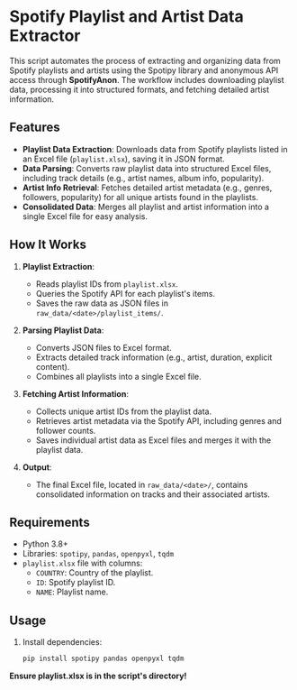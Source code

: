 # Spotify Playlist and Artist Data Extractor

This script automates the process of extracting and organizing data from Spotify playlists and artists using the Spotipy library and anonymous API access through **SpotifyAnon**. The workflow includes downloading playlist data, processing it into structured formats, and fetching detailed artist information.

## Features
- **Playlist Data Extraction**: Downloads data from Spotify playlists listed in an Excel file (`playlist.xlsx`), saving it in JSON format.
- **Data Parsing**: Converts raw playlist data into structured Excel files, including track details (e.g., artist names, album info, popularity).
- **Artist Info Retrieval**: Fetches detailed artist metadata (e.g., genres, followers, popularity) for all unique artists found in the playlists.
- **Consolidated Data**: Merges all playlist and artist information into a single Excel file for easy analysis.

## How It Works
1. **Playlist Extraction**:
   - Reads playlist IDs from `playlist.xlsx`.
   - Queries the Spotify API for each playlist's items.
   - Saves the raw data as JSON files in `raw_data/<date>/playlist_items/`.

2. **Parsing Playlist Data**:
   - Converts JSON files to Excel format.
   - Extracts detailed track information (e.g., artist, duration, explicit content).
   - Combines all playlists into a single Excel file.

3. **Fetching Artist Information**:
   - Collects unique artist IDs from the playlist data.
   - Retrieves artist metadata via the Spotify API, including genres and follower counts.
   - Saves individual artist data as Excel files and merges it with the playlist data.

4. **Output**:
   - The final Excel file, located in `raw_data/<date>/`, contains consolidated information on tracks and their associated artists.

## Requirements
- Python 3.8+
- Libraries: `spotipy`, `pandas`, `openpyxl`, `tqdm`
- `playlist.xlsx` file with columns:
  - `COUNTRY`: Country of the playlist.
  - `ID`: Spotify playlist ID.
  - `NAME`: Playlist name.

## Usage
1. Install dependencies:
   ```bash
   pip install spotipy pandas openpyxl tqdm
   ```

**Ensure playlist.xlsx is in the script's directory!**

